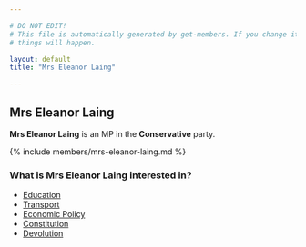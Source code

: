 ```yaml
---

# DO NOT EDIT!
# This file is automatically generated by get-members. If you change it, bad
# things will happen.

layout: default
title: "Mrs Eleanor Laing"

---
```


## Mrs Eleanor Laing

**Mrs Eleanor Laing** is an MP in the **Conservative** party.

{% include members/mrs-eleanor-laing.md %}

### What is Mrs Eleanor Laing interested in?


* [Education](/interests/education.html)
* [Transport](/interests/transport.html)
* [Economic Policy](/interests/economic-policy.html)
* [Constitution](/interests/constitution.html)
* [Devolution](/interests/devolution.html)
